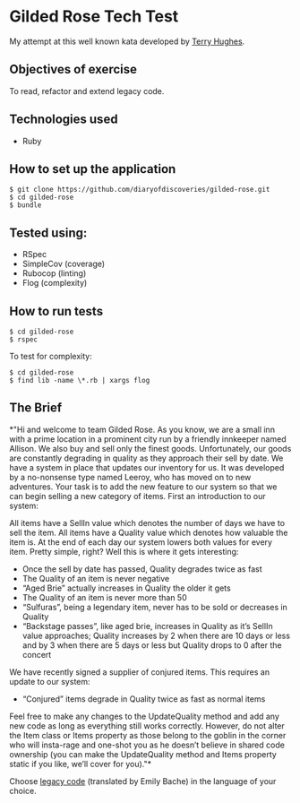 Gilded Rose Tech Test
=====================
My attempt at this well known kata developed by [Terry Hughes](http://iamnotmyself.com/2011/02/13/refactor-this-the-gilded-rose-kata/).

Objectives of exercise
----
To read, refactor and extend legacy code.

Technologies used
----
- Ruby

How to set up the application
----
```
$ git clone https://github.com/diaryofdiscoveries/gilded-rose.git
$ cd gilded-rose
$ bundle
```
Tested using:
----
- RSpec
- SimpleCov (coverage)
- Rubocop (linting)
- Flog (complexity)

How to run tests
----
```
$ cd gilded-rose
$ rspec
```
To test for complexity:
```
$ cd gilded-rose
$ find lib -name \*.rb | xargs flog
```

The Brief
----

*"Hi and welcome to team Gilded Rose. As you know, we are a small inn with a prime location in a prominent city run by a friendly innkeeper named Allison. We also buy and sell only the finest goods. Unfortunately, our goods are constantly degrading in quality as they approach their sell by date. We have a system in place that updates our inventory for us. It was developed by a no-nonsense type named Leeroy, who has moved on to new adventures. Your task is to add the new feature to our system so that we can begin selling a new category of items. First an introduction to our system:

All items have a SellIn value which denotes the number of days we have to sell the item. All items have a Quality value which denotes how valuable the item is. At the end of each day our system lowers both values for every item. Pretty simple, right? Well this is where it gets interesting:

- Once the sell by date has passed, Quality degrades twice as fast
- The Quality of an item is never negative
- “Aged Brie” actually increases in Quality the older it gets
- The Quality of an item is never more than 50
- “Sulfuras”, being a legendary item, never has to be sold or decreases in Quality
- “Backstage passes”, like aged brie, increases in Quality as it’s SellIn value approaches; Quality increases by 2 when there are 10 days or less and by 3 when there are 5 days or less but Quality drops to 0 after the concert

We have recently signed a supplier of conjured items. This requires an update to our system:

* “Conjured” items degrade in Quality twice as fast as normal items

Feel free to make any changes to the UpdateQuality method and add any new code as long as everything still works correctly. However, do not alter the Item class or Items property as those belong to the goblin in the corner who will insta-rage and one-shot you as he doesn’t believe in shared code ownership (you can make the UpdateQuality method and Items property static if you like, we’ll cover for you)."*

Choose [legacy code](https://github.com/emilybache/GildedRose-Refactoring-Kata) (translated by Emily Bache) in the language of your choice.
